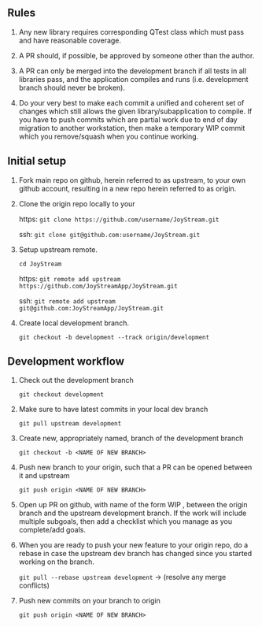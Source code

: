 Rules
------------------------------------------------------------

1. Any new library requires corresponding QTest class which
must pass and have reasonable coverage.

2. A PR should, if possible, be approved by someone other than
the author.

3. A PR can only be merged into the development branch if
all tests in all libraries pass, and the application compiles
and runs (i.e. development branch should never be broken).

4. Do your very best to make each commit a unified and coherent
set of changes which still allows the given library/subapplication
to compile. If you have to push commits which are partial work
due to end of day migration to another workstation, then make 
a temporary WIP commit which you remove/squash when you continue working.

Initial setup
------------------------------------------------------------

1. Fork main repo on github, herein referred to as upstream,
to your own github account, resulting in a new repo herein
referred to as origin.

2. Clone the origin repo locally to your 
  
    https: `git clone https://github.com/username/JoyStream.git` 
  
    ssh: `git clone git@github.com:username/JoyStream.git`

3. Setup upstream remote.
  
    `cd JoyStream`
  
    https: `git remote add upstream https://github.com/JoyStreamApp/JoyStream.git`
  
    ssh: `git remote add upstream git@github.com:JoyStreamApp/JoyStream.git`

4. Create local development branch.
  
    `git checkout -b development --track origin/development`

Development workflow
------------------------------------------------------------

1. Check out the development branch

    `git checkout development`

2. Make sure to have latest commits in your local dev branch
  
    `git pull upstream development`

3. Create new, appropriately named, branch of the development branch
  
    `git checkout -b <NAME OF NEW BRANCH>`

4. Push new branch to your origin, such that a PR can be opened between it and upstream

    `git push origin <NAME OF NEW BRANCH>`

5. Open up PR on github, with name of the form WIP <DESCRIPTION>,
between the origin branch and the upstream development branch.
If the work will include multiple subgoals, then add a checklist
which you manage as you complete/add goals.

6. When you are ready to push your new feature to your origin repo,
do a rebase in case the upstream dev branch has changed since you started working on the branch. 
  
    `git pull --rebase upstream development` -> (resolve any merge conflicts)

7. Push new commits on your branch to origin
 
    `git push origin <NAME OF NEW BRANCH>`

